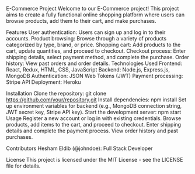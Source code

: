 E-Commerce Project
Welcome to our E-Commerce project! This project aims to create a fully functional online shopping platform where users can browse products, add them to their cart, and make purchases.

Features
User authentication: Users can sign up and log in to their accounts.
Product browsing: Browse through a variety of products categorized by type, brand, or price.
Shopping cart: Add products to the cart, update quantities, and proceed to checkout.
Checkout process: Enter shipping details, select payment method, and complete the purchase.
Order history: View past orders and order details.
Technologies Used
Frontend: React, Redux, HTML, CSS, JavaScript
Backend: Node.js, Express.js, MongoDB
Authentication: JSON Web Tokens (JWT)
Payment processing: Stripe API
Deployment: Heroku

Installation
Clone the repository: git clone https://github.com/your/repository.git
Install dependencies: npm install
Set up environment variables for backend (e.g., MongoDB connection string, JWT secret key, Stripe API key).
Start the development server: npm start
Usage
Register a new account or log in with existing credentials.
Browse products, add items to the cart, and proceed to checkout.
Enter shipping details and complete the payment process.
View order history and past purchases.

Contributors
Hesham Eldib (@johndoe): Full Stack Developer

License
This project is licensed under the MIT License - see the LICENSE file for details.
